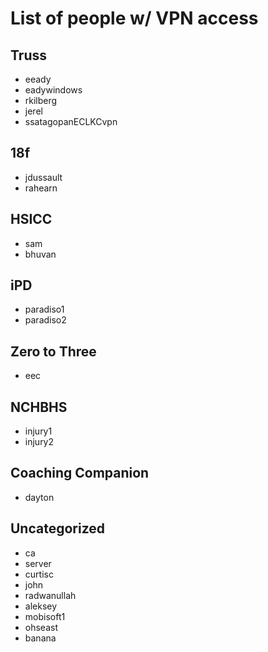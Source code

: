 # List of people w/ VPN access

## Truss

* eeady
* eadywindows
* rkilberg
* jerel
* ssatagopanECLKCvpn

## 18f

* jdussault
* rahearn

## HSICC

* sam
* bhuvan

## iPD

* paradiso1
* paradiso2

## Zero to Three

* eec

## NCHBHS

* injury1
* injury2

## Coaching Companion

* dayton

## Uncategorized

* ca
* server
* curtisc
* john
* radwanullah
* aleksey
* mobisoft1
* ohseast
* banana
